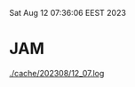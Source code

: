 Sat Aug 12 07:36:06 EEST 2023
# JAM
<a href='./cache/202308/12_07.log'>./cache/202308/12_07.log</a>
